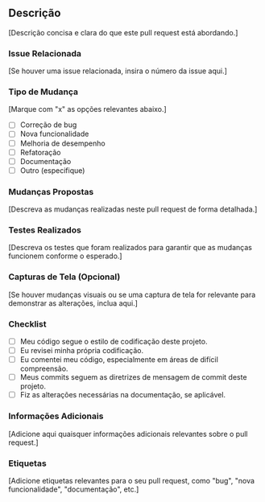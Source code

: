 ## Descrição
[Descrição concisa e clara do que este pull request está abordando.]

### Issue Relacionada
[Se houver uma issue relacionada, insira o número da issue aqui.]

### Tipo de Mudança
[Marque com "x" as opções relevantes abaixo.]
- [ ] Correção de bug
- [ ] Nova funcionalidade
- [ ] Melhoria de desempenho
- [ ] Refatoração
- [ ] Documentação
- [ ] Outro (especifique)

### Mudanças Propostas
[Descreva as mudanças realizadas neste pull request de forma detalhada.]

### Testes Realizados
[Descreva os testes que foram realizados para garantir que as mudanças funcionem conforme o esperado.]

### Capturas de Tela (Opcional)
[Se houver mudanças visuais ou se uma captura de tela for relevante para demonstrar as alterações, inclua aqui.]

### Checklist
- [ ] Meu código segue o estilo de codificação deste projeto.
- [ ] Eu revisei minha própria codificação.
- [ ] Eu comentei meu código, especialmente em áreas de difícil compreensão.
- [ ] Meus commits seguem as diretrizes de mensagem de commit deste projeto.
- [ ] Fiz as alterações necessárias na documentação, se aplicável.

### Informações Adicionais
[Adicione aqui quaisquer informações adicionais relevantes sobre o pull request.]

### Etiquetas
[Adicione etiquetas relevantes para o seu pull request, como "bug", "nova funcionalidade", "documentação", etc.]
